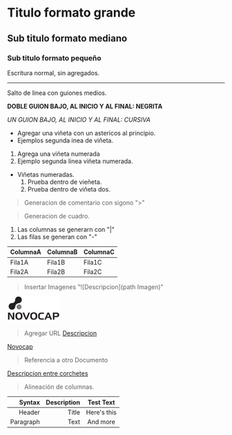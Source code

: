 # Titulo formato grande
## Sub titulo formato mediano
### Sub titulo formato pequeño

Escritura normal, sin agregados. 

-----
Salto de linea con guiones medios. 

__DOBLE GUION BAJO, AL INICIO Y AL FINAL: NEGRITA__

_UN GUION BAJO, AL INICIO Y AL FINAL: CURSIVA_

* Agregar una viñeta con un astericos al principio. 
* Ejemplos segunda inea de viñeta.

1. Agrega una viñeta numerada
1. Ejemplo segunda linea viñeta numerada.

* Viñetas numeradas.
    1. Prueba dentro de vieñeta.
    1. Prueba dentro de viñeta dos.
    
> Generacion de comentario con sigono ">" 

> Generacion de cuadro.
1. Las columnas se generarn con "|"
1. Las filas se generan con "-"

ColumnaA | ColumnaB | ColumnaC
---------|----------|----------
Fila1A|Fila1B|Fila1C
Fila2A|Fila2B|Fila2C

> Insertar Imagenes "![Descripcion](path Imagen)"

![Descripcion](Imagenes/Novocap.png)


>Agregar URL [Descripcion](Url)

[Novocap](https://www.novocap.com)

> Referencia a otro Documento

[Descripcion entre corchetes](DocumentoReferencia.md)


>Alineación de columnas. 

| Syntax      | Description | Test Text     |
| ---:        | ----:       |    :---:      |
| Header      | Title       | Here's this   |
| Paragraph   | Text        | And more      |